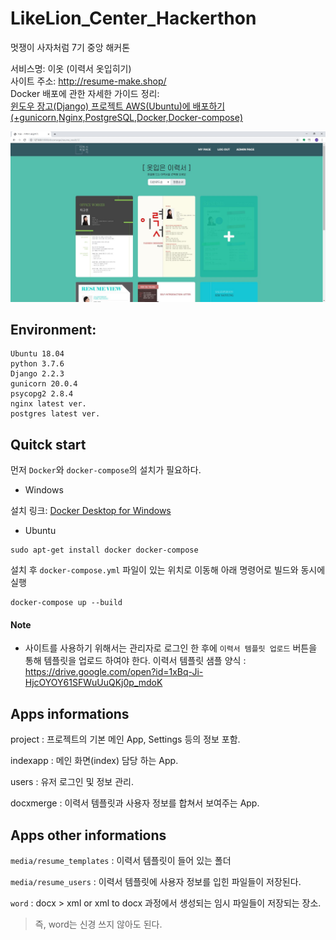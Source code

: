 # LikeLion_Center_Hackerthon

멋쟁이 사자처럼 7기 중앙 해커톤

서비스명: 이옷 (이력서 옷입히기)<br>
사이트 주소: http://resume-make.shop/<br>
Docker 배포에 관한 자세한 가이드 정리: <br>
[윈도우 장고(Django) 프로젝트 AWS(Ubuntu)에 배포하기 (+gunicorn,Nginx,PostgreSQL,Docker,Docker-compose)](https://newprog.blog.me/221854045564)

![index1](./READMEMD-img/eot-index.jpg)

## Environment:

```
Ubuntu 18.04
python 3.7.6
Django 2.2.3
gunicorn 20.0.4
psycopg2 2.8.4
nginx latest ver.
postgres latest ver.
```


## Quitck start

먼저 `Docker`와 `docker-compose`의 설치가 필요하다.

* Windows

설치 링크: [Docker Desktop for Windows](https://hub.docker.com/editions/community/docker-ce-desktop-windows)

* Ubuntu

```
sudo apt-get install docker docker-compose
```

설치 후 `docker-compose.yml` 파일이 있는 위치로 이동해 아래 명령어로 빌드와 동시에 실행

```
docker-compose up --build
```

#### Note
* 사이트를 사용하기 위해서는 관리자로 로그인 한 후에 `이력서 템플릿 업로드` 버튼을 통해 템플릿을 업로드 하여야 한다. 이력서 템플릿 샘플 양식 : https://drive.google.com/open?id=1xBq-Ji-HjcOYOY61SFWuUuQKj0p_mdoK



## Apps informations

project : 프로젝트의 기본 메인 App, Settings 등의 정보 포함.

indexapp : 메인 화면(index) 담당 하는 App.

users : 유저 로그인 및 정보 관리.

docxmerge : 이력서 템플릿과 사용자 정보를 합쳐서 보여주는 App.

 

## Apps other informations

`media/resume_templates` : 이력서 템플릿이 들어 있는 폴더

`media/resume_users` : 이력서 템플릿에 사용자 정보를 입힌 파일들이 저장된다.

`word` : docx > xml or xml to docx 과정에서 생성되는 임시 파일들이 저장되는 장소.
> 즉, word는 신경 쓰지 않아도 된다.

